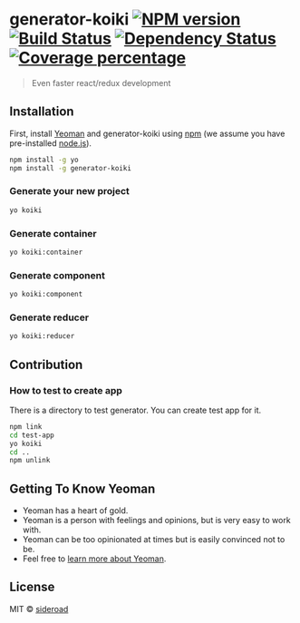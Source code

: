 # generator-koiki [![NPM version][npm-image]][npm-url] [![Build Status][travis-image]][travis-url] [![Dependency Status][daviddm-image]][daviddm-url] [![Coverage percentage][coveralls-image]][coveralls-url]
> Even faster react/redux development

## Installation

First, install [Yeoman](http://yeoman.io) and generator-koiki using [npm](https://www.npmjs.com/) (we assume you have pre-installed [node.js](https://nodejs.org/)).

```bash
npm install -g yo
npm install -g generator-koiki
```

### Generate your new project

```bash
yo koiki
```

### Generate container

```bash
yo koiki:container
```

### Generate component

```bash
yo koiki:component
```

### Generate reducer

```bash
yo koiki:reducer
```


## Contribution

### How to test to create app
There is a directory to test generator.
You can create test app for it.

```bash
npm link
cd test-app
yo koiki
cd ..
npm unlink
```

## Getting To Know Yeoman

 * Yeoman has a heart of gold.
 * Yeoman is a person with feelings and opinions, but is very easy to work with.
 * Yeoman can be too opinionated at times but is easily convinced not to be.
 * Feel free to [learn more about Yeoman](http://yeoman.io/).

## License

MIT © [sideroad](sideroad.secret.jp)


[npm-image]: https://badge.fury.io/js/generator-koiki.svg
[npm-url]: https://npmjs.org/package/generator-koiki
[travis-image]: https://travis-ci.org/sideroad/generator-koiki.svg?branch=master
[travis-url]: https://travis-ci.org/sideroad/generator-koiki
[daviddm-image]: https://david-dm.org/sideroad/generator-koiki.svg?theme=shields.io
[daviddm-url]: https://david-dm.org/sideroad/generator-koiki
[coveralls-image]: https://coveralls.io/repos/sideroad/generator-koiki/badge.svg
[coveralls-url]: https://coveralls.io/r/sideroad/generator-koiki
